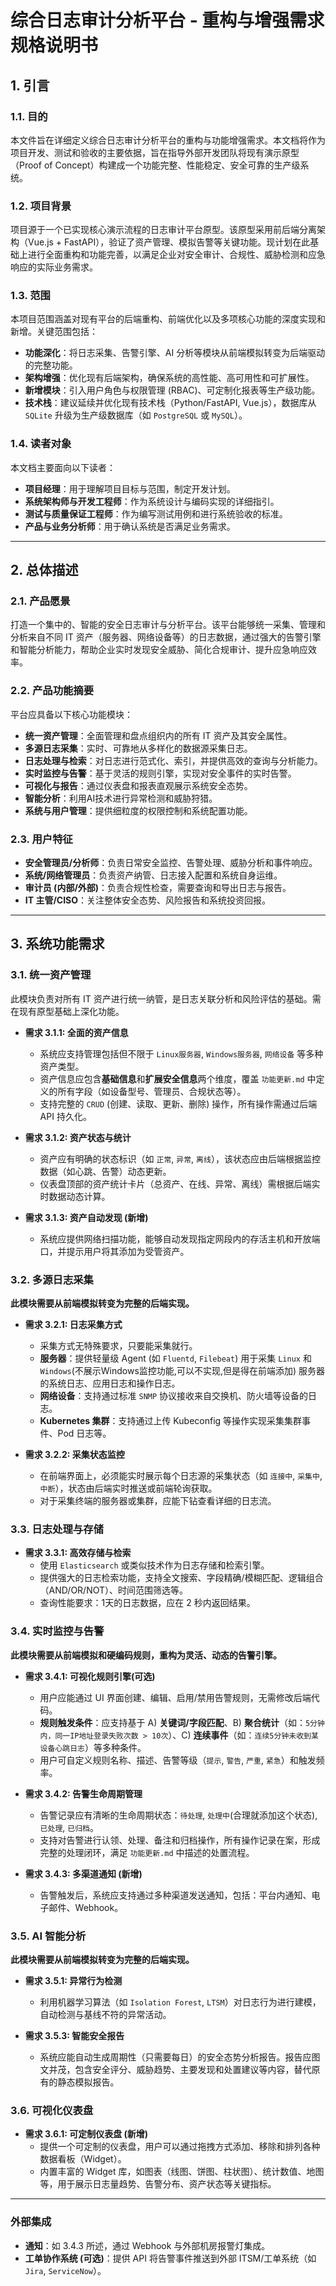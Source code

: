 # 综合日志审计分析平台 - 重构与增强需求规格说明书

## 1. 引言

### 1.1. 目的

本文件旨在详细定义综合日志审计分析平台的重构与功能增强需求。本文档将作为项目开发、测试和验收的主要依据，旨在指导外部开发团队将现有演示原型（Proof of Concept）构建成一个功能完整、性能稳定、安全可靠的生产级系统。

### 1.2. 项目背景

项目源于一个已实现核心演示流程的日志审计平台原型。该原型采用前后端分离架构（Vue.js + FastAPI），验证了资产管理、模拟告警等关键功能。现计划在此基础上进行全面重构和功能完善，以满足企业对安全审计、合规性、威胁检测和应急响应的实际业务需求。

### 1.3. 范围

本项目范围涵盖对现有平台的后端重构、前端优化以及多项核心功能的深度实现和新增。关键范围包括：

- **功能深化**：将日志采集、告警引擎、AI 分析等模块从前端模拟转变为后端驱动的完整功能。
- **架构增强**：优化现有后端架构，确保系统的高性能、高可用性和可扩展性。
- **新增模块**：引入用户角色与权限管理 (RBAC)、可定制化报表等生产级功能。
- **技术栈**：建议延续并优化现有技术栈（Python/FastAPI, Vue.js），数据库从 `SQLite` 升级为生产级数据库（如 `PostgreSQL` 或 `MySQL`）。

### 1.4. 读者对象

本文档主要面向以下读者：

- **项目经理**：用于理解项目目标与范围，制定开发计划。
- **系统架构师与开发工程师**：作为系统设计与编码实现的详细指引。
- **测试与质量保证工程师**：作为编写测试用例和进行系统验收的标准。
- **产品与业务分析师**：用于确认系统是否满足业务需求。

---

## 2. 总体描述

### 2.1. 产品愿景

打造一个集中的、智能的安全日志审计与分析平台。该平台能够统一采集、管理和分析来自不同 IT 资产（服务器、网络设备等）的日志数据，通过强大的告警引擎和智能分析能力，帮助企业实时发现安全威胁、简化合规审计、提升应急响应效率。

### 2.2. 产品功能摘要

平台应具备以下核心功能模块：

- **统一资产管理**：全面管理和盘点组织内的所有 IT 资产及其安全属性。
- **多源日志采集**：实时、可靠地从多样化的数据源采集日志。
- **日志处理与检索**：对日志进行范式化、索引，并提供高效的查询与分析能力。
- **实时监控与告警**：基于灵活的规则引擎，实现对安全事件的实时告警。
- **可视化与报告**：通过仪表盘和报表直观展示系统安全态势。
- **智能分析**：利用AI技术进行异常检测和威胁狩猎。
- **系统与用户管理**：提供细粒度的权限控制和系统配置功能。

### 2.3. 用户特征

- **安全管理员/分析师**：负责日常安全监控、告警处理、威胁分析和事件响应。
- **系统/网络管理员**：负责资产纳管、日志接入配置和系统自身运维。
- **审计员 (内部/外部)**：负责合规性检查，需要查询和导出日志与报告。
- **IT 主管/CISO**：关注整体安全态势、风险报告和系统投资回报。

---

## 3. 系统功能需求

### 3.1. 统一资产管理

此模块负责对所有 IT 资产进行统一纳管，是日志关联分析和风险评估的基础。需在现有原型基础上深化功能。

- **需求 3.1.1: 全面的资产信息**

  - 系统应支持管理包括但不限于 `Linux服务器`, `Windows服务器`, `网络设备` 等多种资产类型。
  - 资产信息应包含**基础信息**和**扩展安全信息**两个维度，覆盖 `功能更新.md` 中定义的所有字段（如设备型号、管理员、合规状态等）。
  - 支持完整的 `CRUD` (创建、读取、更新、删除) 操作，所有操作需通过后端 API 持久化。

- **需求 3.1.2: 资产状态与统计**

  - 资产应有明确的状态标识（如 `正常`, `异常`, `离线`），该状态应由后端根据监控数据（如心跳、告警）动态更新。
  - 仪表盘顶部的资产统计卡片（总资产、在线、异常、离线）需根据后端实时数据动态计算。

- **需求 3.1.3: 资产自动发现 (新增)**
  - 系统应提供网络扫描功能，能够自动发现指定网段内的存活主机和开放端口，并提示用户将其添加为受管资产。

### 3.2. 多源日志采集

**此模块需要从前端模拟转变为完整的后端实现。**

- **需求 3.2.1: 日志采集方式**

  - 采集方式无特殊要求，只要能采集就行。
  - **服务器**：提供轻量级 Agent (如 `Fluentd`, `Filebeat`) 用于采集 `Linux` 和 `Windows`(不展示Windows监控功能,可以不实现,但是得在前端添加) 服务器的系统日志、应用日志和操作日志。
  - **网络设备**：支持通过标准 `SNMP` 协议接收来自交换机、防火墙等设备的日志。
  - **Kubernetes 集群**：支持通过上传 Kubeconfig 等操作实现采集集群事件、Pod 日志等。

- **需求 3.2.2: 采集状态监控**
  - 在前端界面上，必须能实时展示每个日志源的采集状态（如 `连接中`, `采集中`, `中断`），状态由后端实时推送或前端轮询获取。
  - 对于采集终端的服务器或集群，应能下钻查看详细的日志流。

### 3.3. 日志处理与存储

- **需求 3.3.1: 高效存储与检索**
  - 使用 `Elasticsearch` 或类似技术作为日志存储和检索引擎。
  - 提供强大的日志检索功能，支持全文搜索、字段精确/模糊匹配、逻辑组合（AND/OR/NOT）、时间范围筛选等。
  - 查询性能要求：1天的日志数据，应在 2 秒内返回结果。

### 3.4. 实时监控与告警

**此模块需要从前端模拟和硬编码规则，重构为灵活、动态的告警引擎。**

- **需求 3.4.1: 可视化规则引擎(可选)**

  - 用户应能通过 UI 界面创建、编辑、启用/禁用告警规则，无需修改后端代码。
  - **规则触发条件**：应支持基于 A) **关键词/字段匹配**、B) **聚合统计**（如：`5分钟内，同一IP地址登录失败次数 > 10次`）、C) **连续事件**（如：`连续5分钟未收到某设备心跳日志`）等多种条件。
  - 用户可自定义规则名称、描述、告警等级（`提示`, `警告`, `严重`, `紧急`）和触发频率。

- **需求 3.4.2: 告警生命周期管理**

  - 告警记录应有清晰的生命周期状态：`待处理`, `处理中`(合理就添加这个状态), `已处理`, `已归档`。
  - 支持对告警进行认领、处理、备注和归档操作，所有操作记录在案，形成完整的处理闭环，满足 `功能更新.md` 中描述的处置流程。

- **需求 3.4.3: 多渠道通知 (新增)**

  - 告警触发后，系统应支持通过多种渠道发送通知，包括：平台内通知、电子邮件、Webhook。

### 3.5. AI 智能分析

**此模块需要从前端模拟转变为完整的后端实现。**

- **需求 3.5.1: 异常行为检测**

  - 利用机器学习算法（如 `Isolation Forest`, `LTSM`）对日志行为进行建模，自动检测与基线不符的异常活动。

- **需求 3.5.3: 智能安全报告**
  - 系统应能自动生成周期性（只需要每日）的安全态势分析报告。报告应图文并茂，包含安全评分、威胁趋势、主要发现和处置建议等内容，替代原有的静态模拟报告。

### 3.6. 可视化仪表盘

- **需求 3.6.1: 可定制仪表盘 (新增)**
  - 提供一个可定制的仪表盘，用户可以通过拖拽方式添加、移除和排列各种数据看板（Widget）。
  - 内置丰富的 Widget 库，如图表（线图、饼图、柱状图）、统计数值、地图等，用于展示日志量趋势、告警分布、资产状态等关键指标。

---

### 外部集成

- **通知**：如 3.4.3 所述，通过 Webhook 与外部机房报警灯集成。
- **工单协作系统 (可选)**：提供 API 将告警事件推送到外部 ITSM/工单系统（如 `Jira`, `ServiceNow`）。
